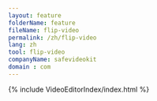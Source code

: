 ```yaml
---
layout: feature
folderName: feature
fileName: flip-video
permalink: /zh/flip-video
lang: zh
tool: flip-video
companyName: safevideokit
domain : com
---
```


{% include VideoEditorIndex/index.html %}

   